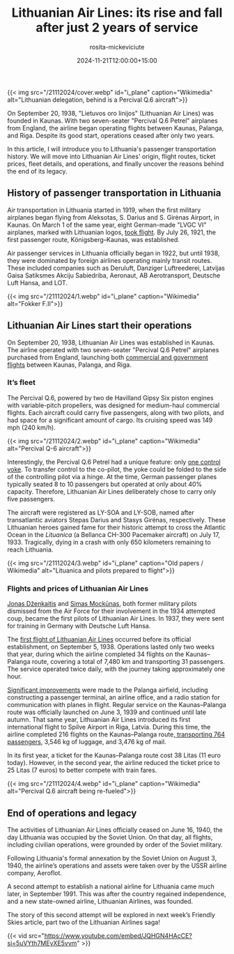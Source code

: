 ﻿---
title: "Lithuanian Air Lines: its rise and fall after just 2 years of service"
meta_title: "The story behind Lithuanian Air Lines’ short-lived journey"
description: "Lithuanian Air Lines' first flight launched on September 5, 1938, connecting Kaunas to Riga and Palanga. Discover why their services lasted only two years"
date: 2024-11-21T12:00:00+15:00
draft: false
thumb: "/21112024/cover.webp"
thumb_alt: "Lithuanian delegation, behind is a Percival Q.6 aircraft"
author: "rosita-mickeviciute"
is_article: true
---

{{< img src="/21112024/cover.webp" id="i\_plane" caption="Wikimedia" alt="Lithuanian delegation, behind is a Percival Q.6 aircraft">}}

On September 20, 1938, "Lietuvos oro linijos" (Lithuanian Air Lines) was founded in Kaunas. With two seven-seater "Percival Q.6 Petrel" airplanes from England, the airline began operating flights between Kaunas, Palanga, and Riga. Despite its good start, operations ceased after only two years.

In this article, I will introduce you to Lithuania's passenger transportation history. We will move into Lithuanian Air Lines' origin, flight routes, ticket prices, fleet details, and operations, and finally uncover the reasons behind the end of its legacy. 

## History of passenger transportation in Lithuania

Air transportation in Lithuania started in 1919, when the first military airplanes began flying from Aleksotas, S. Darius and S. Girėnas Airport, in Kaunas. On March 1 of the same year, eight German-made "LVGC VI" airplanes, marked with Lithuanian logos, [took flight](https://lithuaniatribune.com/why-lithuanian-airlines-fail-while-latvian-and-estonian-prosper/). By July 26, 1921, the first passenger route, Königsberg–Kaunas, was established.

Air passenger services in Lithuania officially began in 1922, but until 1938, they were dominated by foreign airlines operating mainly transit routes. These included companies such as Deruluft, Danziger Luftreederei, Latvijas Gaisa Satiksmes Akciju Sabiedriba, Aeronaut, AB Aerotransport, Deutsche Luft Hansa, and LOT.

{{< img src="/21112024/1.webp" id="i\_plane" caption="Wikimedia" alt="Fokker F.II">}}

## Lithuanian Air Lines start their operations

On September 20, 1938, Lithuanian Air Lines was established in Kaunas. The airline operated with two seven-seater "Percival Q.6 Petrel" airplanes purchased from England, launching both [commercial and government flights](https://www.plienosparnai.lt/page.php?282) between Kaunas, Palanga, and Riga. 

### It’s fleet

The Percival Q.6, powered by two de Havilland Gipsy Six piston engines with variable-pitch propellers, was designed for medium-haul commercial flights. Each aircraft could carry five passengers, along with two pilots, and had space for a significant amount of cargo. Its cruising speed was 149 mph (240 km/h).

{{< img src="/21112024/2.webp" id="i\_plane" caption="Wikimedia" alt="Percival Q-6 aircraft">}}

Interestingly, the Percival Q.6 Petrel had a unique feature: only [one control yoke](https://geografija.lt/2013/11/prisimenant-pirmuosius-lietuvos-oro-liniju-lektuvus-foto/). To transfer control to the co-pilot, the yoke could be folded to the side of the controlling pilot via a hinge. At the time, German passenger planes typically seated 8 to 10 passengers but operated at only about 40% capacity. Therefore, Lithuanian Air Lines deliberately chose to carry only five passengers.

The aircraft were registered as LY-SOA and LY-SOB, named after transatlantic aviators Stepas Darius and Stasys Girėnas, respectively. These Lithuanian heroes gained fame for their historic attempt to cross the Atlantic Ocean in the *Lituanica* (a Bellanca CH-300 Pacemaker aircraft) on July 17, 1933. Tragically, dying in a crash with only 650 kilometers remaining to reach Lithuania.

{{< img src="/21112024/3.webp" id="i\_plane" caption="Old papers / Wikimedia" alt="Lituanica and pilots prepared to flight">}}

### Flights and prices of Lithuanian Air Lines

[Jonas Dženkaitis](https://www.plienosparnai.lt/page.php?267) and [Simas Mockūnas](https://www.plienosparnai.lt/page.php?761), both former military pilots dismissed from the Air Force for their involvement in the 1934 attempted coup, became the first pilots of Lithuanian Air Lines. In 1937, they were sent for training in Germany with Deutsche Luft Hansa.

The [first flight of Lithuanian Air Lines](https://geografija.lt/2013/11/prisimenant-pirmuosius-lietuvos-oro-liniju-lektuvus-foto/) occurred before its official establishment, on September 5, 1938. Operations lasted only two weeks that year, during which the airline completed 34 flights on the Kaunas–Palanga route, covering a total of 7,480 km and transporting 31 passengers. The service operated twice daily, with the journey taking approximately one hour.

[Significant improvements](https://lithuanianphilately.com/postal-history/first-flight-kaunas-palanga-1939/) were made to the Palanga airfield, including constructing a passenger terminal, an airline office, and a radio station for communication with planes in flight. Regular service on the Kaunas–Palanga route was officially launched on June 3, 1939 and continued until late autumn. That same year, Lithuanian Air Lines introduced its first international flight to Spilve Airport in Riga, Latvia. During this time, the airline completed 216 flights on the Kaunas–Palanga route,[ transporting 764 passengers](https://www.vle.lt/straipsnis/lietuvos-oro-transportas/), 3,546 kg of luggage, and 3,476 kg of mail.

In its first year, a ticket for the Kaunas–Palanga route cost 38 Litas (11 euro today). However, in the second year, the airline reduced the ticket price to 25 Litas (7 euros) to better compete with train fares.

{{< img src="/21112024/4.webp" id="i\_plane" caption="Wikimedia" alt="Percival Q.6 aircraft being re-fueled">}}

## End of operations and legacy

The activities of Lithuanian Air Lines officially ceased on June 16, 1940, the day Lithuania was occupied by the Soviet Union. On that day, all flights, including civilian operations, were grounded by order of the Soviet military.

Following Lithuania's formal annexation by the Soviet Union on August 3, 1940, the airline’s operations and assets were taken over by the USSR airline company, Aeroflot.

A second attempt to establish a national airline for Lithuania came much later, in September 1991. This was after the country regained independence, and a new state-owned airline, Lithuanian Airlines, was founded.

The story of this second attempt will be explored in next week’s Friendly Skies article, part two of the Lithuanian Airlines saga!

{{< vid src="https://www.youtube.com/embed/JQHGN4HAcCE?si=5uVYth7MEyXE5vvm" >}}